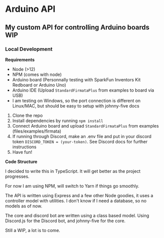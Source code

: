 # Arduino API

## My custom API for controlling Arduino boards **WIP**

### Local Development

**Requirements**

- Node (>12)
- NPM (comes with node)
- Arduino board (Personnally testing with SparkFun Inventors Kit Redboard or Arduino Uno)
- Arduino IDE (Upload `StandardFirmataPlus` from examples to board via USB)
- I am testing on Windows, so the port connection is different on Linux/MAC, but should be easy to setup with johnny-five docs

1. Clone the repo
2. Install dependencies by running `npm install`
3. Connect Arduino board and upload `StandardFirmataPlus` from examples (files/examples/firmata)
4. If running through Discord, make an .env file and put in your discord token `DISCORD_TOKEN = (your-token)`. See Discord docs for further instructions
5. Have fun!

**Code Structure**

I decided to write this in TypeScript. It will get better as the project progresses.

For now I am using NPM, will switch to Yarn if things go smoothly.

The API is written using Express and a few other Node goodies, it uses a controller model with utilities. I don't know if I need a database, so no models as of now.

The core and discord bot are written using a class based model. Using Discord.js for the Discord bot, and johnny-five for the core.

Still a WIP, a lot is to come.

